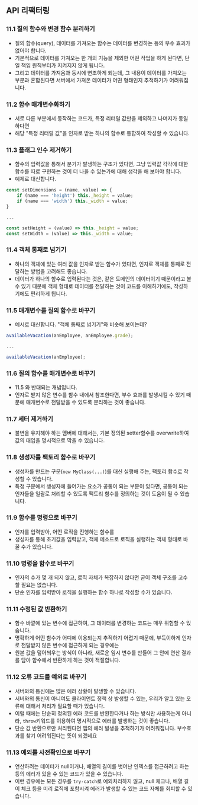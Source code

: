 ## API 리팩터링

### 11.1 질의 함수와 변경 함수 분리하기

- 질의 함수(query), 데이터를 가져오는 함수는 데이터를 변경하는 등의 부수 효과가 없어야 합니다.
- 기본적으로 데이터를 가져오는 한 개의 기능을 제외한 어떤 작업을 하게 된다면, 단일 책임 원칙부터가 지켜지지 않게 됩니다.
- 그리고 데이터를 가져옴과 동시에 변조하게 되는데, 그 내용이 데이터를 가져오는 부분과 혼합된다면 서버에서 가져온 데이터가 어떤 형태인지 추적하기가 어려워집니다.

### 11.2 함수 매개변수화하기

- 서로 다른 부분에서 동작하는 코드가, 특정 리터럴 값만을 제외하고 나머지가 동일하다면
- 해당 "특정 리터럴 값"을 인자로 받는 하나의 함수로 통합하여 작성할 수 있습니다.

### 11.3 플래그 인수 제거하기

- 함수의 입력값을 통해서 분기가 발생하는 구조가 있다면, 그냥 입력값 각각에 대한 함수를 따로 구현하는 것이 더 나을 수 있는가에 대해 생각을 해 보아야 합니다.
- 예제로 대신합니다.

```javascript
const setDimensions = (name, value) => {
	if (name === 'height') this._height = value;
	if (name === 'width') this._width = value;
}

...

const setHeight = (value) => this._height = value;
const setWidth = (value) => this._width = value;
```

### 11.4 객체 통째로 넘기기

- 하나의 객체에 있는 여러 값을 인자로 받는 함수가 있다면, 인자로 객체를 통째로 전달하는 방법을 고려해도 좋습니다.
- 데이터가 하나의 함수로 입력된다는 것은, 같은 도메인의 데이터이기 때문이라고 볼 수 있기 때문에 객체 형태로 데이터를 전달하는 것이 코드를 이해하기에도, 작성하기에도 편리하게 됩니다.

### 11.5 매개변수를 질의 함수로 바꾸기

- 예시로 대신합니다. "객체 통째로 넘기기"와 비슷해 보이는데?

```javascript
availableVacation(anEmployee, anEmployee.grade);

...

availableVacation(anEmployee);
```

### 11.6 질의 함수를 매개변수로 바꾸기

- 11.5 와 반대되는 개념입니다.
- 인자로 받지 않은 변수를 함수 내에서 참조한다면, 부수 효과를 발생시킬 수 있기 때문에 매개변수로 전달받을 수 있도록 분리하는 것이 좋습니다.

### 11.7 세터 제거하기

- 불변을 유지해야 하는 멤버에 대해서는, 기본 정의된 setter함수를 overwrite하여 값의 대입을 명시적으로 막을 수 있습니다.

### 11.8 생성자를 팩토리 함수로 바꾸기

- 생성자를 만드는 구문(`new MyClass(...)`)를 대신 실행해 주는, 팩토리 함수로 작성할 수 있습니다.
- 특정 구문에서 생성자에 들어가는 요소가 공통이 되는 부분이 있다면, 공통이 되는 인자들을 일괄로 처리할 수 있도록 팩토리 함수를 정의하는 것이 도움이 될 수 있습니다.

### 11.9 함수를 명령으로 바꾸기

- 인자를 입력받아, 어떤 로직을 진행하는 함수를
- 생성자를 통해 초기값을 입력받고, 객체 메소드로 로직을 실행하는 객체 형태로 바꿀 수가 있습니다.

### 11.10 명령을 함수로 바꾸기

- 인자의 수가 몇 개 되지 않고, 로직 자체가 복잡하지 않다면 굳이 객체 구조를 고수할 필요는 없습니다.
- 단순 인자를 입력받아 로직을 실행하는 함수 하나로 작성할 수가 있습니다.

### 11.11 수정된 값 반환하기

- 함수 바깥에 있는 변수에 접근하여, 그 데이터를 변경하는 코드는 매우 위험할 수 있습니다.
- 명확하게 어떤 함수가 어디에 이용되는지 추적하기 어렵기 때문에, 부득이하게 인자로 전달받지 않은 변수에 접근하게 되는 경우에는
- 원본 값을 덮어씌우는 방식이 아니라, 새로운 임시 변수를 만들어 그 안에 연산 결과를 담아 함수에서 반환하게 하는 것이 적절합니다.

### 11.12 오류 코드를 예외로 바꾸기

- 서버와의 통신에는 많은 에러 상황이 발생할 수 있습니다.
- 서버와의 통신이 아니여도 클라이언트 정책 상 발생할 수 있는, 우리가 알고 있는 오류에 대해서 처리가 필요할 때가 있습니다.
- 이럴 때에는 단순히 정의된 에러 코드를 반환한다거나 하는 방식만 사용하는게 아니라, `throw`키워드를 이용하여 명시적으로 에러를 발생하는 것이 좋습니다.
- 단순 값 반환으로만 처리된다면 앱의 에러 발생을 추적하기가 어려워집니다. 부수효과를 찾기 어려워진다는 뜻이 되겠네요

### 11.13 예외를 사전확인으로 바꾸기

- 연산하려는 데이터가 null이거나, 배열의 길이를 벗어난 인덱스를 접근하려고 하는 등의 에러가 있을 수 있는 코드가 있을 수 있습니다.
- 이런 경우에는 모든 경우를 `try-catch`로 예외처리하지 않고, null 체크나, 배열 길이 체크 등을 미리 로직에 포함시켜 에러가 발생할 수 있는 코드 자체를 회피할 수 있습니다.
